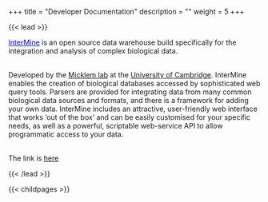 +++
title = "Developer Documentation"
description = ""
weight = 5
+++

{{< lead >}}
  
<a href="http://www.intermine.org/" style="color:blue;">InterMine</a> is an open source data warehouse build specifically for the integration and analysis of complex biological data.


<br/>
Developed by the <a href="http://www.micklemlab.org/">Micklem lab</a> at the <a href="https://www.gen.cam.ac.uk/">University of Cambridge</a>. 
InterMine enables the creation of biological databases accessed by sophisticated web query tools. Parsers are provided for integrating data from many common biological data sources and formats, and there is a framework for adding your own data. InterMine includes an attractive, user-friendly web interface that works ‘out of the box’ and can be easily customised for your specific needs, as well as a powerful, scriptable web-service API to allow programmatic access to your data.

<br/>
<br/> 

The link is <a href="https://intermine.readthedocs.io/en/latest/">here</a>





{{< /lead >}}


{{< childpages >}}